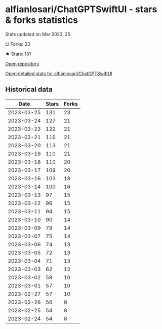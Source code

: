 # alfianlosari/ChatGPTSwiftUI - stars & forks statistics

Stats updated on Mar 2023, 25

☋ Forks: 23

★ Stars: 131

[Open repository](https://github.com/alfianlosari/ChatGPTSwiftUI)

[Open detailed stats for alfianlosari/ChatGPTSwiftUI](https://reviewgithub.com/rep/alfianlosari/ChatGPTSwiftUI)

## Historical data
| Date | Stars | Forks |
|------|-------|-------|
| 2023-03-25 | 131 | 23 | 
| 2023-03-24 | 127 | 21 | 
| 2023-03-23 | 122 | 21 | 
| 2023-03-21 | 116 | 21 | 
| 2023-03-20 | 113 | 21 | 
| 2023-03-19 | 110 | 21 | 
| 2023-03-18 | 110 | 20 | 
| 2023-03-17 | 109 | 20 | 
| 2023-03-16 | 103 | 18 | 
| 2023-03-14 | 100 | 16 | 
| 2023-03-13 | 97 | 15 | 
| 2023-03-12 | 96 | 15 | 
| 2023-03-11 | 94 | 15 | 
| 2023-03-10 | 90 | 14 | 
| 2023-03-09 | 79 | 14 | 
| 2023-03-07 | 75 | 14 | 
| 2023-03-06 | 74 | 13 | 
| 2023-03-05 | 72 | 13 | 
| 2023-03-04 | 71 | 13 | 
| 2023-03-03 | 62 | 12 | 
| 2023-03-02 | 58 | 10 | 
| 2023-03-01 | 57 | 10 | 
| 2023-02-27 | 57 | 10 | 
| 2023-02-26 | 56 | 9 | 
| 2023-02-25 | 54 | 8 | 
| 2023-02-24 | 54 | 8 | 

